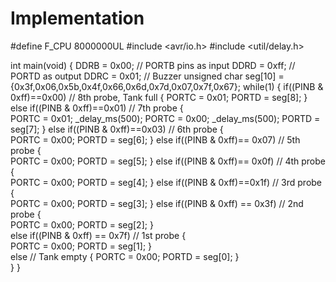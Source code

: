 # Implementation

#define  F_CPU 8000000UL
#include <avr/io.h>
#include <util/delay.h>

int main(void)
{
	DDRB = 0x00;	// PORTB pins as input
	DDRD = 0xff;	// PORTD as output
	DDRC = 0x01;		// Buzzer
	unsigned char seg[10] = {0x3f,0x06,0x5b,0x4f,0x66,0x6d,0x7d,0x07,0x7f,0x67};
    while(1)
    {
        if((PINB & 0xff)==0x00)			// 8th probe, Tank full	
		{
			PORTC = 0x01;
			PORTD = seg[8];
		}
		else if((PINB & 0xff)==0x01)		// 7th probe
		{		
			PORTC = 0x01;
			_delay_ms(500);
			PORTC = 0x00;
			_delay_ms(500);
			PORTD = seg[7];
		}
		else if((PINB & 0xff)==0x03)		// 6th probe
		{		
			PORTC = 0x00;
			PORTD = seg[6];
		}
		else if((PINB & 0xff)== 0x07)		// 5th probe
		{		
			PORTC = 0x00;
			PORTD = seg[5];
		}
		else if((PINB & 0xff)== 0x0f)		// 4th probe
		{		
			PORTC = 0x00;
			PORTD = seg[4];
		}
		else if((PINB & 0xff)==0x1f)		// 3rd probe 
		{		
			PORTC = 0x00;
			PORTD = seg[3];
		}
		else if((PINB & 0xff) == 0x3f)		// 2nd probe
		{		
			PORTC = 0x00;
			PORTD = seg[2];
		}	
		else if((PINB & 0xff) == 0x7f)		// 1st probe
		{		
			PORTC = 0x00;
			PORTD = seg[1];
		}	
		else                                // Tank empty
		{
			PORTC = 0x00;
			PORTD = seg[0];
		}					
    }
}
